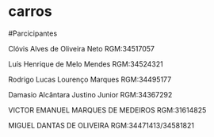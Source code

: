 # carros

#Parcicipantes

Clóvis Alves de Oliveira Neto
RGM:34517057

Luís Henrique de Melo Mendes
RGM:34524321

Rodrigo Lucas Lourenço Marques
RGM:34495177

Damasio Alcântara Justino Junior
RGM:34367292

VICTOR EMANUEL MARQUES DE MEDEIROS
RGM:31614825

MIGUEL DANTAS DE OLIVEIRA
RGM:34471413/34581821

